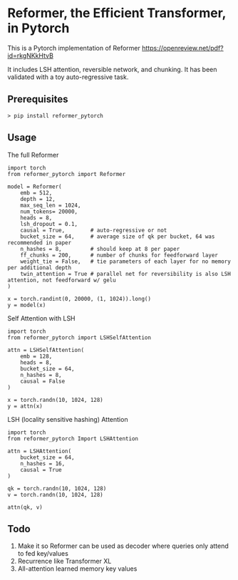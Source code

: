 # Reformer, the Efficient Transformer, in Pytorch

This is a Pytorch implementation of Reformer https://openreview.net/pdf?id=rkgNKkHtvB

It includes LSH attention, reversible network, and chunking. It has been validated with a toy auto-regressive task.

## Prerequisites

```
> pip install reformer_pytorch
```

## Usage

The full Reformer

```
import torch
from reformer_pytorch import Reformer

model = Reformer(
    emb = 512,
    depth = 12,
    max_seq_len = 1024,
    num_tokens= 20000,
    heads = 8,
    lsh_dropout = 0.1,
    causal = True,        # auto-regressive or not
    bucket_size = 64,     # average size of qk per bucket, 64 was recommended in paper
    n_hashes = 8,         # should keep at 8 per paper
    ff_chunks = 200,      # number of chunks for feedforward layer
    weight_tie = False,   # tie parameters of each layer for no memory per additional depth
    twin_attention = True # parallel net for reversibility is also LSH attention, not feedforward w/ gelu
)

x = torch.randint(0, 20000, (1, 1024)).long()
y = model(x)
```

Self Attention with LSH

```
import torch
from reformer_pytorch import LSHSelfAttention

attn = LSHSelfAttention(
    emb = 128,
    heads = 8,
    bucket_size = 64,
    n_hashes = 8,
    causal = False
)

x = torch.randn(10, 1024, 128)
y = attn(x)
```

LSH (locality sensitive hashing) Attention

```
import torch
from reformer_pytorch Import LSHAttention

attn = LSHAttention(
    bucket_size = 64,
    n_hashes = 16,
    causal = True
)

qk = torch.randn(10, 1024, 128)
v = torch.randn(10, 1024, 128)

attn(qk, v)
```

## Todo

1. Make it so Reformer can be used as decoder where queries only attend to fed key/values
2. Recurrence like Transformer XL
3. All-attention learned memory key values
